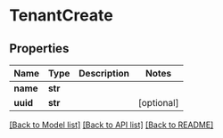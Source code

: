 # TenantCreate

## Properties
Name | Type | Description | Notes
------------ | ------------- | ------------- | -------------
**name** | **str** |  | 
**uuid** | **str** |  | [optional] 

[[Back to Model list]](../README.md#documentation-for-models) [[Back to API list]](../README.md#documentation-for-api-endpoints) [[Back to README]](../README.md)


